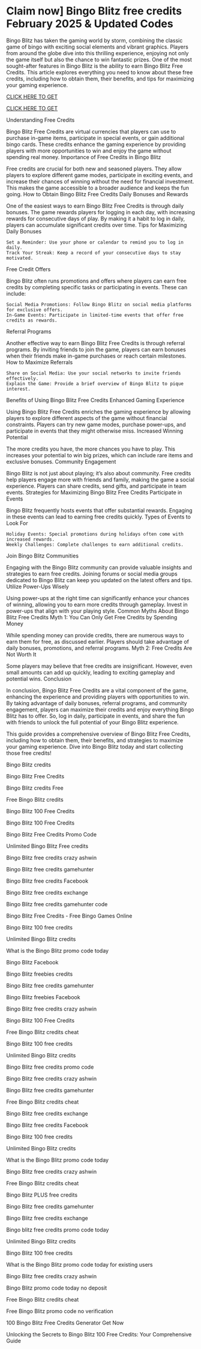 # Claim now] Bingo Blitz free credits February 2025 & Updated Codes

Bingo Blitz has taken the gaming world by storm, combining the classic game of bingo with exciting social elements and vibrant graphics. Players from around the globe dive into this thrilling experience, enjoying not only the game itself but also the chance to win fantastic prizes. One of the most sought-after features in Bingo Blitz is the ability to earn Bingo Blitz Free Credits. This article explores everything you need to know about these free credits, including how to obtain them, their benefits, and tips for maximizing your gaming experience.

[CLICK HERE TO GET](https://appbitly.com/bingo-new)

[CLICK HERE TO GET](https://appbitly.com/bingo-new)


Understanding Free Credits

Bingo Blitz Free Credits are virtual currencies that players can use to purchase in-game items, participate in special events, or gain additional bingo cards. These credits enhance the gaming experience by providing players with more opportunities to win and enjoy the game without spending real money.
Importance of Free Credits in Bingo Blitz

Free credits are crucial for both new and seasoned players. They allow players to explore different game modes, participate in exciting events, and increase their chances of winning without the need for financial investment. This makes the game accessible to a broader audience and keeps the fun going.
How to Obtain Bingo Blitz Free Credits
Daily Bonuses and Rewards

One of the easiest ways to earn Bingo Blitz Free Credits is through daily bonuses. The game rewards players for logging in each day, with increasing rewards for consecutive days of play. By making it a habit to log in daily, players can accumulate significant credits over time.
Tips for Maximizing Daily Bonuses

    Set a Reminder: Use your phone or calendar to remind you to log in daily.
    Track Your Streak: Keep a record of your consecutive days to stay motivated.

Free Credit Offers

Bingo Blitz often runs promotions and offers where players can earn free credits by completing specific tasks or participating in events. These can include:

    Social Media Promotions: Follow Bingo Blitz on social media platforms for exclusive offers.
    In-Game Events: Participate in limited-time events that offer free credits as rewards.

Referral Programs

Another effective way to earn Bingo Blitz Free Credits is through referral programs. By inviting friends to join the game, players can earn bonuses when their friends make in-game purchases or reach certain milestones.
How to Maximize Referrals

    Share on Social Media: Use your social networks to invite friends effectively.
    Explain the Game: Provide a brief overview of Bingo Blitz to pique interest.

Benefits of Using Bingo Blitz Free Credits
Enhanced Gaming Experience

Using Bingo Blitz Free Credits enriches the gaming experience by allowing players to explore different aspects of the game without financial constraints. Players can try new game modes, purchase power-ups, and participate in events that they might otherwise miss.
Increased Winning Potential

The more credits you have, the more chances you have to play. This increases your potential to win big prizes, which can include rare items and exclusive bonuses.
Community Engagement

Bingo Blitz is not just about playing; it’s also about community. Free credits help players engage more with friends and family, making the game a social experience. Players can share credits, send gifts, and participate in team events.
Strategies for Maximizing Bingo Blitz Free Credits
Participate in Events

Bingo Blitz frequently hosts events that offer substantial rewards. Engaging in these events can lead to earning free credits quickly.
Types of Events to Look For

    Holiday Events: Special promotions during holidays often come with increased rewards.
    Weekly Challenges: Complete challenges to earn additional credits.

Join Bingo Blitz Communities

Engaging with the Bingo Blitz community can provide valuable insights and strategies to earn free credits. Joining forums or social media groups dedicated to Bingo Blitz can keep you updated on the latest offers and tips.
Utilize Power-Ups Wisely

Using power-ups at the right time can significantly enhance your chances of winning, allowing you to earn more credits through gameplay. Invest in power-ups that align with your playing style.
Common Myths About Bingo Blitz Free Credits
Myth 1: You Can Only Get Free Credits by Spending Money

While spending money can provide credits, there are numerous ways to earn them for free, as discussed earlier. Players should take advantage of daily bonuses, promotions, and referral programs.
Myth 2: Free Credits Are Not Worth It

Some players may believe that free credits are insignificant. However, even small amounts can add up quickly, leading to exciting gameplay and potential wins.
Conclusion

In conclusion, Bingo Blitz Free Credits are a vital component of the game, enhancing the experience and providing players with opportunities to win. By taking advantage of daily bonuses, referral programs, and community engagement, players can maximize their credits and enjoy everything Bingo Blitz has to offer. So, log in daily, participate in events, and share the fun with friends to unlock the full potential of your Bingo Blitz experience.

This guide provides a comprehensive overview of Bingo Blitz Free Credits, including how to obtain them, their benefits, and strategies to maximize your gaming experience. Dive into Bingo Blitz today and start collecting those free credits!

Bingo Blitz credits

Bingo Blitz Free Credits

Bingo Blitz credits Free

Free Bingo Blitz credits

Bingo Blitz 100 Free Credits

Bingo Blitz 100 Free Credits

Bingo Blitz Free Credits Promo Code

Unlimited Bingo Blitz Free credits

Bingo Blitz free credits crazy ashwin

Bingo Blitz free credits gamehunter

Bingo Blitz free credits Facebook

Bingo Blitz free credits exchange

Bingo Blitz free credits gamehunter code

Bingo Blitz Free Credits - Free Bingo Games Online

Bingo Blitz 100 free credits

Unlimited Bingo Blitz credits

What is the Bingo Blitz promo code today

Bingo Blitz Facebook

Bingo Blitz freebies credits

Bingo Blitz free credits gamehunter

Bingo Blitz freebies Facebook

Bingo Blitz free credits crazy ashwin

Bingo Blitz 100 Free Credits

Free Bingo Blitz credits cheat

Bingo Blitz 100 free credits

Unlimited Bingo Blitz credits

Bingo Blitz free credits promo code

Bingo Blitz free credits crazy ashwin

Bingo Blitz free credits gamehunter

Free Bingo Blitz credits cheat

Bingo Blitz free credits exchange

Bingo Blitz free credits Facebook

Bingo Blitz 100 free credits

Unlimited Bingo Blitz credits

What is the Bingo Blitz promo code today

Bingo Blitz free credits crazy ashwin

Free Bingo Blitz credits cheat

Bingo Blitz PLUS free credits

Bingo Blitz free credits gamehunter

Bingo Blitz free credits exchange

Bingo blitz free credits promo code today

Unlimited Bingo Blitz credits

Bingo Blitz 100 free credits

What is the Bingo Blitz promo code today for existing users

Bingo Blitz free credits crazy ashwin

Bingo Blitz promo code today no deposit

Free Bingo Blitz credits cheat

Free Bingo Blitz promo code no verification

100 Bingo Blitz Free Credits Generator Get Now

Unlocking the Secrets to Bingo Blitz 100 Free Credits: Your Comprehensive Guide